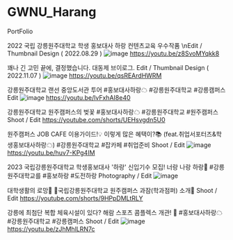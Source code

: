 # GWNU_Harang
PortFolio

2022 국립 강릉원주대학교 학생 홍보대사 하랑 컨텐츠교육 우수작품
\nEdit / Thumbnail Design ( 2022.08.29 )
![image](https://github.com/CSHJ0711/GWNU_Harang/assets/99818847/6a8d4c08-6bce-4fe0-8a08-823a0935ad2a)
https://youtu.be/z8SvoMYqkk8

꽤나 긴 고민 끝에, 결정했습니다. 대동제 브이로그.
Edit / Thumbnail Design ( 2022.11.07 )
![image](https://github.com/CSHJ0711/GWNU_Harang/assets/99818847/86c5de1b-a356-4ec3-8269-bf7ea8edafe7)
https://youtu.be/qsREArdHWRM

강릉원주대학교 랜선 중앙도서관 투어 #홍보대사하랑☁ #강릉원주대학교 #강릉캠퍼스
Edit 
![image](https://github.com/CSHJ0711/GWNU_Harang/assets/99818847/152f661f-e076-432d-bd39-dc628f11cfa0)
https://youtu.be/lvFxhAI8e40

강릉원주대학교 원주캠퍼스의 벚꽃 #홍보대사하랑☁ #강릉원주대학교 #원주캠퍼스
Shoot / Edit
https://youtube.com/shorts/UEHsvgdn5U0

원주캠퍼스 JOB CAFE 이용가이드!💡 이렇게 많은 혜택이?📚 (feat.취업서포터즈&학생홍보대사하랑☁) #강릉원주대학교 #잡카페 #취업준비
Shoot / Edit
![image](https://github.com/CSHJ0711/GWNU_Harang/assets/99818847/02a3d39d-ed7d-4f7b-b0fd-625c7a2b62f5)
https://youtu.be/huv7-KPg4IM

2023 국립강릉원주대학교 학생홍보대사 '하랑' 신입기수 모집! 너랑 나랑 하랑💙 #강릉원주대학교를 #홍보하랑 #도전하랑
Photography / Edit
![image](https://github.com/CSHJ0711/GWNU_Harang/assets/99818847/dd961c12-546d-42e6-94ac-bd416770eb05)

대학생활의 로망💙 🏫국립강릉원주대학교 원주캠퍼스 과잠(학과점퍼) 소개🏫
Shoot / Edit
https://youtube.com/shorts/9HPpDMLtRLY

강릉에 최첨단 복합 체육시설이 있다? 해람 스포츠 콤플렉스 개관! 💪 #홍보대사하랑☁ #강릉원주대학교 #강릉캠퍼스
Shoot / Edit
![image](https://github.com/CSHJ0711/GWNU_Harang/assets/99818847/e44e9bf8-3cc7-499a-ab48-eb2eaaf3e523)
https://youtu.be/zJhMhlLRN7c
